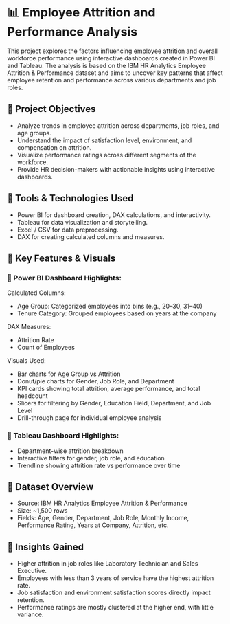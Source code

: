 # 📊 Employee Attrition and Performance Analysis

This project explores the factors influencing employee attrition and overall workforce performance using interactive dashboards created in Power BI and Tableau. The analysis is based on the IBM HR Analytics Employee Attrition & Performance dataset and aims to uncover key patterns that affect employee retention and performance across various departments and job roles.

## 🎯 Project Objectives

- Analyze trends in employee attrition across departments, job roles, and age groups.
- Understand the impact of satisfaction level, environment, and compensation on attrition.
- Visualize performance ratings across different segments of the workforce.
- Provide HR decision-makers with actionable insights using interactive dashboards.

## 🧰 Tools & Technologies Used

- Power BI for dashboard creation, DAX calculations, and interactivity.
- Tableau for data visualization and storytelling.
- Excel / CSV for data preprocessing.
- DAX for creating calculated columns and measures.

## 🧠 Key Features & Visuals

### 🔹 Power BI Dashboard Highlights:
Calculated Columns:
  - Age Group: Categorized employees into bins (e.g., 20–30, 31–40)
  - Tenure Category: Grouped employees based on years at the company
  
DAX Measures:
  - Attrition Rate
  - Count of Employees
    
Visuals Used:
  - Bar charts for Age Group vs Attrition
  - Donut/pie charts for Gender, Job Role, and Department
  - KPI cards showing total attrition, average performance, and total headcount
  - Slicers for filtering by Gender, Education Field, Department, and Job Level
  - Drill-through page for individual employee analysis

### 🔹 Tableau Dashboard Highlights:

- Department-wise attrition breakdown
- Interactive filters for gender, job role, and education
- Trendline showing attrition rate vs performance over time

## 🧩 Dataset Overview

- Source: IBM HR Analytics Employee Attrition & Performance
- Size: ~1,500 rows
- Fields: Age, Gender, Department, Job Role, Monthly Income, Performance Rating, Years at Company, Attrition, etc.

## 📌 Insights Gained

- Higher attrition in job roles like Laboratory Technician and Sales Executive.
- Employees with less than 3 years of service have the highest attrition rate.
- Job satisfaction and environment satisfaction scores directly impact retention.
- Performance ratings are mostly clustered at the higher end, with little variance.
